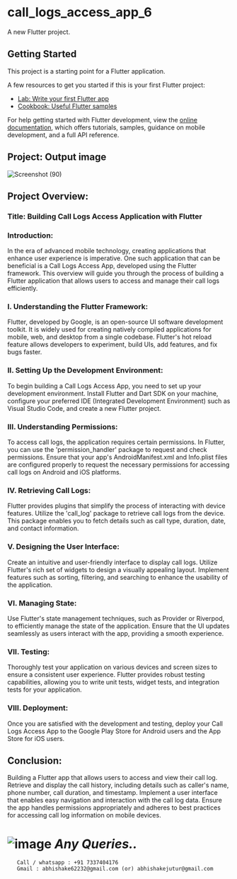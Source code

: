 # call_logs_access_app_6

A new Flutter project.

## Getting Started

This project is a starting point for a Flutter application.

A few resources to get you started if this is your first Flutter project:

- [Lab: Write your first Flutter app](https://docs.flutter.dev/get-started/codelab)
- [Cookbook: Useful Flutter samples](https://docs.flutter.dev/cookbook)

For help getting started with Flutter development, view the
[online documentation](https://docs.flutter.dev/), which offers tutorials,
samples, guidance on mobile development, and a full API reference.

## **Project: Output image**
![Screenshot (90)](https://github.com/abhishakejutur/call_logs_access_app_6/assets/91953148/0efb9cbf-e153-4821-8a85-53dea6d56c05)

## **Project Overview:**

### **Title:** Building Call Logs Access Application with Flutter

### **Introduction:**

In the era of advanced mobile technology, creating applications that enhance user experience is imperative. One such application that can be beneficial is a Call Logs Access App, developed using the Flutter framework. This overview will guide you through the process of building a Flutter application that allows users to access and manage their call logs efficiently.

### **I. Understanding the Flutter Framework:**

Flutter, developed by Google, is an open-source UI software development toolkit. It is widely used for creating natively compiled applications for mobile, web, and desktop from a single codebase. Flutter's hot reload feature allows developers to experiment, build UIs, add features, and fix bugs faster.

### **II. Setting Up the Development Environment:**

To begin building a Call Logs Access App, you need to set up your development environment. Install Flutter and Dart SDK on your machine, configure your preferred IDE (Integrated Development Environment) such as Visual Studio Code, and create a new Flutter project.

### **III. Understanding Permissions:**

To access call logs, the application requires certain permissions. In Flutter, you can use the 'permission_handler' package to request and check permissions. Ensure that your app's AndroidManifest.xml and Info.plist files are configured properly to request the necessary permissions for accessing call logs on Android and iOS platforms.

### **IV. Retrieving Call Logs:**

Flutter provides plugins that simplify the process of interacting with device features. Utilize the 'call_log' package to retrieve call logs from the device. This package enables you to fetch details such as call type, duration, date, and contact information.

### **V. Designing the User Interface:**

Create an intuitive and user-friendly interface to display call logs. Utilize Flutter's rich set of widgets to design a visually appealing layout. Implement features such as sorting, filtering, and searching to enhance the usability of the application.

### **VI. Managing State:**

Use Flutter's state management techniques, such as Provider or Riverpod, to efficiently manage the state of the application. Ensure that the UI updates seamlessly as users interact with the app, providing a smooth experience.

### **VII. Testing:**

Thoroughly test your application on various devices and screen sizes to ensure a consistent user experience. Flutter provides robust testing capabilities, allowing you to write unit tests, widget tests, and integration tests for your application.

### **VIII. Deployment:**

Once you are satisfied with the development and testing, deploy your Call Logs Access App to the Google Play Store for Android users and the App Store for iOS users.

## **Conclusion:**

Building a Flutter app that allows users to access and view their call log. Retrieve and display the call history, including details such as caller's name, phone number, call duration, and timestamp. Implement a user interface that enables easy navigation and interaction with the call log data. Ensure the app handles permissions appropriately and adheres to best practices for accessing call log information on mobile devices.

# ![image](https://github.com/abhishakejutur/projects/assets/91953148/a1bc0dbe-baf3-46d9-b307-d88f1cf3903e) _**Any Queries..**_ 
       Call / whatsapp : +91 7337404176
       Gmail : abhishake62232@gmail.com (or) abhishakejutur@gmail.com
